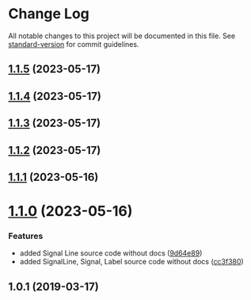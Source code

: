 # Change Log

All notable changes to this project will be documented in this file. See [standard-version](https://github.com/conventional-changelog/standard-version) for commit guidelines.

<a name="1.1.5"></a>
## [1.1.5](https://github.com/Tankerxyz/three.signal-line/compare/v1.1.4...v1.1.5) (2023-05-17)



<a name="1.1.4"></a>
## [1.1.4](https://github.com/Tankerxyz/three.signal-line/compare/v1.1.3...v1.1.4) (2023-05-17)



<a name="1.1.3"></a>
## [1.1.3](https://github.com/Tankerxyz/three.signal-line/compare/v1.1.2...v1.1.3) (2023-05-17)



<a name="1.1.2"></a>
## [1.1.2](https://github.com/Tankerxyz/three.signal-line/compare/v1.1.1...v1.1.2) (2023-05-17)



<a name="1.1.1"></a>
## [1.1.1](https://github.com/Tankerxyz/three.signal-line/compare/v1.1.0...v1.1.1) (2023-05-16)



<a name="1.1.0"></a>
# [1.1.0](https://github.com/Tankerxyz/three.signal-line/compare/v1.0.1...v1.1.0) (2023-05-16)


### Features

* added Signal Line source code without docs ([9d64e89](https://github.com/Tankerxyz/three.signal-line/commit/9d64e89))
* added SignalLine, Signal, Label source code without docs ([cc3f380](https://github.com/Tankerxyz/three.signal-line/commit/cc3f380))



<a name="1.0.1"></a>
## 1.0.1 (2019-03-17)
